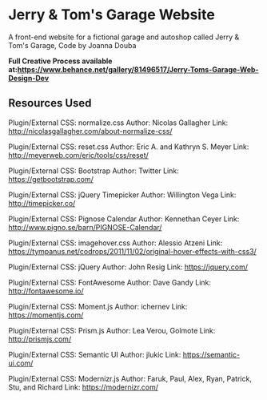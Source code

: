 # Jerry & Tom's Garage Website
A front-end website for a fictional garage and autoshop called Jerry &amp; Tom's Garage, Code by Joanna Douba

**Full Creative Process available at:https://www.behance.net/gallery/81496517/Jerry-Toms-Garage-Web-Design-Dev**


## Resources Used
Plugin/External CSS: normalize.css
Author: Nicolas Gallagher
Link: http://nicolasgallagher.com/about-normalize-css/

Plugin/External CSS: reset.css
Author: Eric A. and Kathryn S. Meyer
Link: http://meyerweb.com/eric/tools/css/reset/

Plugin/External CSS: Bootstrap
Author: Twitter
Link: https://getbootstrap.com/

Plugin/External CSS: jQuery Timepicker
Author: Willington Vega
Link: http://timepicker.co/

Plugin/External CSS: Pignose Calendar
Author: Kennethan Ceyer
Link: http://www.pigno.se/barn/PIGNOSE-Calendar/

Plugin/External CSS: imagehover.css
Author: Alessio Atzeni
Link: https://tympanus.net/codrops/2011/11/02/original-hover-effects-with-css3/

Plugin/External CSS: jQuery
Author: John Resig
Link: https://jquery.com/

Plugin/External CSS: FontAwesome
Author: Dave Gandy
Link: http://fontawesome.io/

Plugin/External CSS: Moment.js
Author: ichernev
Link: https://momentjs.com/

Plugin/External CSS: Prism.js
Author:  Lea Verou, Golmote
Link: http://prismjs.com/

Plugin/External CSS: Semantic UI
Author:  jlukic
Link: https://semantic-ui.com/

Plugin/External CSS: Modernizr.js
Author: Faruk, Paul, Alex, Ryan, Patrick, Stu, and Richard
Link: https://modernizr.com/
